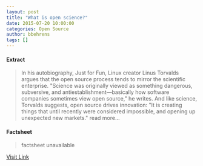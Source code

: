 ```yaml
---
layout: post
title: "What is open science?"
date: 2015-07-20 10:00:00
categories: Open Source
author: bbehrens
tags: []
---
```



#### Extract
>In his autobiography, Just for Fun, Linux creator Linus Torvalds argues that the open source process tends to mirror the scientific enterprise. "Science was originally viewed as something dangerous, subversive, and antiestablishment—basically how software companies sometimes view open source," he writes. And like science, Torvalds suggests, open source drives innovation: "It is creating things that until recently were considered impossible, and opening up unexpected new markets." read more...

#### Factsheet
>factsheet unavailable

[Visit Link](http://opensource.com/life/15/7/what-open-science)


